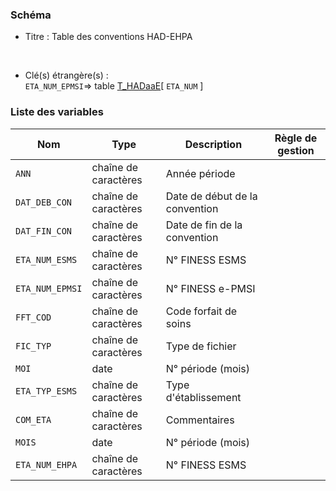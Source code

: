 ### Schéma


- Titre : Table des conventions HAD-EHPA
<br />



- Clé(s) étrangère(s) : <br />
`ETA_NUM_EPMSI`=> table [T_HADaaE](/tables/T_HADaaE)[ `ETA_NUM` ]<br />

 
### Liste des variables

Nom | Type | Description | Règle de gestion
-|-|-|-
`ANN`| chaîne de caractères |Année période||
`DAT_DEB_CON`| chaîne de caractères |Date de début de la convention||
`DAT_FIN_CON`| chaîne de caractères |Date de fin de la convention||
`ETA_NUM_ESMS`| chaîne de caractères |N° FINESS ESMS||
`ETA_NUM_EPMSI`| chaîne de caractères |N° FINESS e-PMSI||
`FFT_COD`| chaîne de caractères |Code forfait de soins||
`FIC_TYP`| chaîne de caractères |Type de fichier||
`MOI`| date |N° période (mois)||
`ETA_TYP_ESMS`| chaîne de caractères |Type d'établissement||
`COM_ETA`| chaîne de caractères |Commentaires||
`MOIS`| date |N° période (mois)||
`ETA_NUM_EHPA`| chaîne de caractères |N° FINESS ESMS||